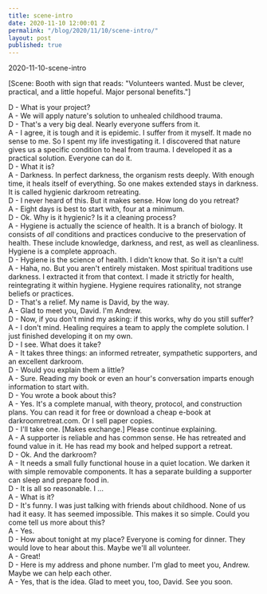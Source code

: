 ```yaml
---
title: scene-intro
date: 2020-11-10 12:00:01 Z
permalink: "/blog/2020/11/10/scene-intro/"
layout: post
published: true
---
```

2020-11-10-scene-intro

[Scene: Booth with sign that reads: "Volunteers wanted. Must be clever, practical, and a little hopeful. Major personal benefits."]

D - What is your project?  
A - We will apply nature's solution to unhealed childhood trauma.   
D - That's a very big deal. Nearly everyone suffers from it.   
A - I agree, it is tough and it is epidemic. I suffer from it myself. It made no sense to me. So I spent my life investigating it. I discovered that  nature gives us a specific condition to heal from trauma. I developed it as a practical solution. Everyone can do it.  
D - What it is?  
A - Darkness. In perfect darkness, the organism rests deeply. With enough time, it heals itself of everything. So one makes extended stays in darkness. It is called hygienic darkroom retreating.  
D - I never heard of this. But it makes sense. How long do you retreat?  
A - Eight days is best to start with, four at a minimum.  
D - Ok. Why is it hygienic? Is it a cleaning process?  
A - Hygiene is actually the science of health. It is a branch of biology. It consists of _all_ conditions and practices conducive to the preservation of health. These include knowledge, darkness, and rest, as well as cleanliness. Hygiene is a complete approach.  
D - Hygiene is the science of health. I didn't know that. So it isn't a cult!  
A - Haha, no. But you aren't entirely mistaken. Most spiritual traditions use darkness. I extracted it from that context. I made it strictly for health, reintegrating it within hygiene. Hygiene requires rationality, not strange beliefs or practices.  
D - That's a relief.  My name is David, by the way.  
A - Glad to meet you, David. I'm Andrew.	  
D - Now, if you don't mind my asking: if this works, why do you still suffer?  
A - I don't mind. Healing requires a team to apply the complete solution. I just finished developing it on my own.   
D - I see. What does it take?  
A - It takes three things: an informed retreater, sympathetic supporters, and an excellent darkroom.   
D - Would you explain them a little?  
A - Sure. Reading my book or even an hour's conversation imparts enough information to start with.  
D - You wrote a book about this?  
A - Yes. It's a complete manual, with theory, protocol, and construction plans. You can read it for free or download a cheap e-book at darkroomretreat.com. Or I sell paper copies.  
D - I'll take one. [Makes exchange.] Please continue explaining.  
A - A supporter is reliable and has common sense. He has retreated and found value in it. He has read my book and helped support a retreat.  
D - Ok. And the darkroom?  
A - It needs a small fully functional house in a quiet location. We darken it with simple removable components. It has a separate building a supporter can sleep and prepare food in.  
D - It is all so reasonable. I ...  
A - What is it?  
D - It's funny. I was just talking with friends about childhood. None of us had it easy. It has seemed impossible. This makes it so simple. Could you come tell us more about this?   
A - Yes.   
D - How about tonight at my place? Everyone is coming for dinner. They would love to hear about this. Maybe we'll all volunteer.  
A - Great!  
D - Here is my address and phone number. I'm glad to meet you, Andrew. Maybe we can help each other.  
A - Yes, that is the idea. Glad to meet you, too, David. See you soon.
